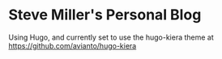 # Steve Miller's Personal Blog

Using Hugo, and currently set to use the hugo-kiera theme at https://github.com/avianto/hugo-kiera
